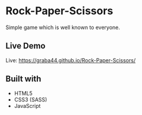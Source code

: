 # Rock-Paper-Scissors
Simple game which is well known to everyone.

## Live Demo
Live: https://graba44.github.io/Rock-Paper-Scissors/

## Built with
* HTML5
* CSS3 (SASS)
* JavaScript

